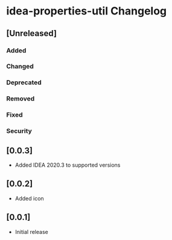 <!-- Keep a Changelog guide -> https://keepachangelog.com -->

# idea-properties-util Changelog

## [Unreleased]
### Added

### Changed

### Deprecated

### Removed

### Fixed

### Security
## [0.0.3]

- Added IDEA 2020.3 to supported versions

## [0.0.2]

- Added icon

## [0.0.1]

- Initial release
